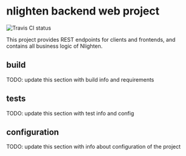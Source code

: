 # nlighten backend web project

![Travis CI status](https://travis-ci.org/yntelectual/nlighten.svg)

This project provides REST endpoints for clients and frontends, and contains all business logic of Nlighten.

## build

TODO: update this section with build info and requirements

## tests

TODO: update this section with test info and config


## configuration

TODO: update this section with info about configuration of the project